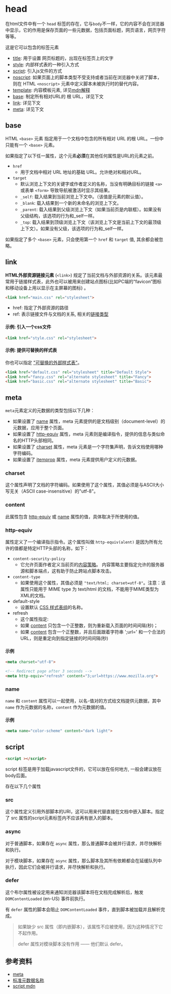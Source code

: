 # head
在html文件中有一个 `head` 标签的存在，它与`body`不一样，它的内容不会在浏览器中显示，它的作用是保存页面的一些元数据，包括页面标题，网页语言，网页字符等等。

这是它可以包含的标签元素
- [title](https://developer.mozilla.org/en-US/docs/Web/HTML/Element/title): 用于设置 网页标题的，出现在标签页上的文字
- [style](https://developer.mozilla.org/en-US/docs/Web/HTML/Element/style):  内部样式表的一种引入方式
- [script](https://developer.mozilla.org/en-US/docs/Web/HTML/Element/script): 引入js文件的方式
- [noscript](https://developer.mozilla.org/en-US/docs/Web/HTML/Element/noscript): 如果页面上的脚本类型不受支持或者当前在浏览器中关闭了脚本，则在 HTML `<noscript>` 元素中定义脚本未被执行时的替代内容。
- [template](https://developer.mozilla.org/en-US/docs/Web/HTML/Element/template): 内容模板元素, 详见[mdn解释](https://developer.mozilla.org/zh-CN/docs/Web/HTML/Element/template)
- [base](https://developer.mozilla.org/en-US/docs/Web/HTML/Element/base): 制定所有相对URL的 根 URL，详见下文
- [link](https://developer.mozilla.org/en-US/docs/Web/HTML/Element/link): 详见下文
- [meta](https://developer.mozilla.org/en-US/docs/Web/HTML/Element/meta): 详见下文


## base
HTML `<base>` 元素 指定用于一个文档中包含的所有相对 URL 的根 URL。一份中只能有一个 `<base>` 元素。

如果指定了以下任一属性，这个元素**必须**在其他任何属性是URL的元素之前。

- `href`
  - 用于文档中相对 URL 地址的基础 URL。允许绝对和相对URL。
- `target`
  - 默认浏览上下文的关键字或作者定义的名称，当没有明确目标的链接 `<a>` 或表单 `<form>` 导致导航被激活时显示其结果。
  - `_self`: 载入结果到当前浏览上下文中。（该值是元素的默认值）。
  - `_blank`: 载入结果到一个新的未命名的浏览上下文。
  - `_parent`: 载入结果到父级浏览上下文（如果当前页是内联框）。如果没有父级结构，该选项的行为和_self一样。
  - `_top`: 载入结果到顶级浏览上下文（该浏览上下文是当前上下文的最顶级上下文）。如果没有父级，该选项的行为和_self一样。

如果指定了多个 `<base>` 元素，只会使用第一个 `href` 和 `target` 值, 其余都会被忽略。


## link
**HTML外部资源链接元素** (`<link>`) 规定了当前文档与外部资源的关系。该元素最常用于链接样式表，此外也可以被用来创建站点图标(比如PC端的“favicon”图标和移动设备上用以显示在主屏幕的图标) 。

```html
<link href="main.css" rel="stylesheet">
```
- href: 指定了外部资源的路径
- ref: 表示链接文件与文档的关系, 相关的[链接类型](https://developer.mozilla.org/en-US/docs/Web/HTML/Link_types)

#### 示例: 引入一个css文件
```html
<link href="style.css" rel="stylesheet">
```
#### 示例: 提供可替换的样式表
你也可以指定 ["可替换的外部样式表"](https://developer.mozilla.org/en-US/docs/Web/CSS/Alternative_style_sheets)。
```html
<link href="default.css" rel="stylesheet" title="Default Style">
<link href="fancy.css" rel="alternate stylesheet" title="Fancy">
<link href="basic.css" rel="alternate stylesheet" title="Basic">
```


## meta
`meta`元素定义的元数据的类型包括以下几种：
- 如果设置了 [name](https://developer.mozilla.org/zh-CN/docs/Web/HTML/Element/meta#attr-name) 属性，meta 元素提供的是文档级别（document-level）的元数据，应用于整个页面。
- 如果设置了 [http-equiv](https://developer.mozilla.org/zh-CN/docs/Web/HTML/Element/meta#attr-http-equiv) 属性，meta 元素则是编译指令，提供的信息与类似命名的HTTP头部相同。
- 如果设置了 [charset](https://developer.mozilla.org/zh-CN/docs/Web/HTML/Element/meta#attr-charset) 属性，meta 元素是一个字符集声明，告诉文档使用哪种字符编码。
- 如果设置了 [itemprop](https://developer.mozilla.org/zh-CN/docs/Web/HTML/Global_attributes#attr-itemprop) 属性，meta 元素提供用户定义的元数据。

### charset
这个属性声明了文档的字符编码。如果使用了这个属性，其值必须是与ASCII大小写无关（ASCII case-insensitive）的"utf-8"。

### content
此属性包含 [http-equiv](https://developer.mozilla.org/zh-CN/docs/Web/HTML/Element/meta#attr-http-equiv) 或 [name](https://developer.mozilla.org/zh-CN/docs/Web/HTML/Element/meta#attr-name) 属性的值，具体取决于所使用的值。
### http-equiv
属性定义了一个编译指示指令。这个属性叫做 `http-equiv(alent)` 是因为所有允许的值都是特定HTTP头部的名称，如下：
- `content-security-policy`
  - 它允许页面作者定义当前页的[内容策略](https://developer.mozilla.org/en-US/docs/Web/HTTP/Headers/Content-Security-Policy)。 内容策略主要指定允许的服务器源和脚本端点，这有助于防止跨站点脚本攻击。
- `content-type`
  - 如果使用这个属性，其值必须是 `"text/html; charset=utf-8"`。注意：该属性只能用于 MIME type 为 text/html 的文档，不能用于MIME类型为XML的文档。
- default-style
  - 设置默认 [CSS 样式表组](https://developer.mozilla.org/zh-CN/docs/Web/CSS)的名称。
- refresh
  - 这个属性指定:
  - 如果 [content](https://developer.mozilla.org/zh-CN/docs/Web/HTML/Element/meta#attr-content) 只包含一个正整数，则为重新载入页面的时间间隔(秒)；
  - 如果 [content](https://developer.mozilla.org/zh-CN/docs/Web/HTML/Element/meta#attr-content) 包含一个正整数，并且后面跟着字符串 ';url=' 和一个合法的 URL，则是重定向到指定链接的时间间隔(秒)
#### 示例
```html
<meta charset="utf-8">

<!-- Redirect page after 3 seconds -->
<meta http-equiv="refresh" content="3;url=https://www.mozilla.org">
```
### name
`name` 和 `content` 属性可以一起使用，以名-值对的方式给文档提供元数据，其中 `name` 作为元数据的名称，`content` 作为元数据的值。
#### 示例
```html
<meta name="color-scheme" content="dark light">
```

## script
```html
<script ></script>
```
script 标签是用于加载javascript文件的，它可以放在任何地方, 一般会建议放在body后面。

存在以下几个属性
### src
这个属性定义引用外部脚本的URI，这可以用来代替直接在文档中嵌入脚本。指定了 src 属性的script元素标签内不应该再有嵌入的脚本。
### async
对于普通脚本，如果存在 `async` 属性，那么普通脚本会被并行请求，并尽快解析和执行。

对于模块脚本，如果存在 `async` 属性，那么脚本及其所有依赖都会在延缓队列中执行，因此它们会被并行请求，并尽快解析和执行。

### defer
这个布尔属性被设定用来通知浏览器该脚本将在文档完成解析后，触发 `DOMContentLoaded` (en-US) 事件前执行。

有 `defer` 属性的脚本会阻止 `DOMContentLoaded` 事件，直到脚本被加载并且解析完成。

>如果缺少 src 属性（即内嵌脚本），该属性不应被使用，因为这种情况下它不起作用。
>
>defer 属性对模块脚本没有作用 —— 他们默认 defer。
## 参考资料
- [meta](https://developer.mozilla.org/zh-CN/docs/Web/HTML/Element/meta)
- [标准元数据名称](https://developer.mozilla.org/zh-CN/docs/Web/HTML/Element/meta/name)
- [script mdn](https://developer.mozilla.org/zh-CN/docs/Web/HTML/Element/script)